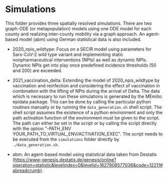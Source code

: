 # Simulations #

This folder provides three spatially resolved simulations. There are two graph-ODE (or metapopulation) models using one ODE model for each county and realizing inter-county mobility via a graph approach. An agent-based model (abm) using German statistical data is also included.

- 2020_npis_wildtype: Focus on a SECIR model using parameters for Sars-CoV-2 wild type variant and
implementing static nonpharmaceutical interventions (NPIs) as well as dynamic NPIs. Dynamic NPIs
get into play once predefined incidence thresholds (50 and 200) are exceeded.

- 2021_vaccination_delta: Extending the model of 2020_npis_wildtype by vaccination and reinfection and
considering the effect of vaccination in combination with the lifting of NPIs during the arrival of Delta.
The data which is necessary to run these simulations is generated by the MEmilio epidata package.
This can be done by calling the particular python routines manually or by running the `data_generation.sh` shell script.
The shell script assumes the existence of a python environment and only the path activation function of the environment 
must be given to the script. The path can either be set in the script or by calling the script directly with the option
"-PATH_ENV YOUR_PATH_TO_VIRTUAL_ENV/ACTIVATION_EXEC".
The script needs to be executed from the `simulations` folder directly by `./data_generation.sh`.

- abm: An agent-based model using statistical data taken from Destatis (https://www-genesis.destatis.de/genesis/online?operation=statistic&levelindex=0&levelid=1627908577036&code=12211#abreadcrumb).